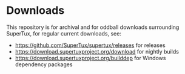 Downloads
=========

This repository is for archival and for oddball downloads surrounding
SuperTux, for regular current downloads, see:

* https://github.com/SuperTux/supertux/releases for releases
* https://download.supertuxproject.org/download for nightly builds
* https://download.supertuxproject.org/builddep for Windows dependency packages
